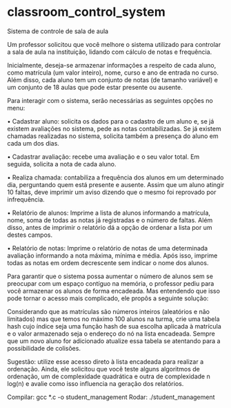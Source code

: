 # classroom_control_system
Sistema de controle de sala de aula

Um professor solicitou que você melhore o sistema utilizado para controlar a sala de aula na instituição, lidando com cálculo de notas e frequência.

Inicialmente, deseja-se armazenar informações a respeito de cada aluno, como matrı́cula (um valor inteiro), nome, curso e ano de entrada no curso. Além disso, cada aluno tem um conjunto de notas (de tamanho variável) e um conjunto de 18 aulas que pode estar presente ou ausente.

Para interagir com o sistema, serão necessárias as seguintes opções no menu:

• Cadastrar aluno: solicita os dados para o cadastro de um aluno e, se já existem avaliações no sistema, pede as notas contabilizadas. Se já existem chamadas realizadas no sistema, solicita também a presença do aluno em cada um dos dias.

• Cadastrar avaliação: recebe uma avaliação e o seu valor total. Em seguida, solicita a nota de cada aluno.

• Realiza chamada: contabiliza a frequência dos alunos em um determinado dia, perguntando quem está presente e ausente. Assim que um aluno atingir 10 faltas, deve imprimir um aviso dizendo que o mesmo foi reprovado por infrequência.

• Relatório de alunos: Imprime a lista de alunos informando a matrı́cula, nome, soma de todas as notas já registradas e o número de faltas. Além disso, antes de imprimir o relatório dá a opção de ordenar a lista por um destes campos.

• Relatório de notas: Imprime o relatório de notas de uma determinada avaliação informando a nota máxima, mı́nima e média. Após isso, imprime todas as notas em ordem decrescente sem indicar o nome dos alunos.

Para garantir que o sistema possa aumentar o número de alunos sem se preocupar com um espaço contı́guo na memória, o professor pediu para você armazenar os alunos de forma encadeada. Mas entendendo que isso pode tornar o acesso mais complicado, ele propôs a seguinte solução:

Considerando que as matrı́culas são números inteiros (aleatórios e não limitados) mas que temos no máximo 100 alunos na turma, crie uma tabela hash cujo ı́ndice seja uma função hash de sua escolha aplicada à matrı́cula e o valor armazenado seja o endereço do nó na lista encadeada. Sempre que um novo aluno for adicionado atualize essa tabela se atentando para a possibilidade de colisões.

Sugestão: utilize esse acesso direto à lista encadeada para realizar a ordenação. Ainda, ele solicitou que você teste alguns algoritmos de ordenação, um de complexidade quadrática e outra de complexidade n log(n) e avalie como isso influencia na geração dos relatórios.

Compilar: gcc *.c -o student_management
Rodar: ./student_management
